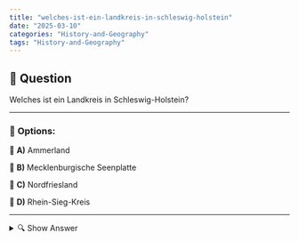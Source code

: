 ```yaml
---
title: "welches-ist-ein-landkreis-in-schleswig-holstein"
date: "2025-03-10"
categories: "History-and-Geography"
tags: "History-and-Geography"
---
```


## 📌 **Question**

Welches ist ein Landkreis in Schleswig-Holstein?



---

### 📝 **Options:**

🔘 **A)** Ammerland

🔘 **B)** Mecklenburgische Seenplatte

🔘 **C)** Nordfriesland

🔘 **D)** Rhein-Sieg-Kreis

---

<details>
  <summary>🔍 Show Answer</summary>

  <p>
💡  <b>Correct Answer:</b>  c
  </p>
  <p>
    📖<b>Explanation:</b>
    In Deutschland ist Schleswig-Holstein eines der 16 Bundesländer und in mehrere Landkreise unterteilt, die als regionale Verwaltungseinheiten dienen. Ein Landkreis umfasst mehrere Gemeinden und ist für lokale Angelegenheiten verantwortlich. Nordfriesland ist ein bekannter Landkreis in Schleswig-Holstein. Im Gegensatz dazu gehören Ammerland und Mecklenburgische Seenplatte zu anderen Bundesländern, während der Rhein-Sieg-Kreis in Nordrhein-Westfalen liegt. Dieses Wissen hilft, die richtige Antwort auf die Frage nach einem Landkreis in Schleswig-Holstein zu identifizieren.
  </p>
</details>
